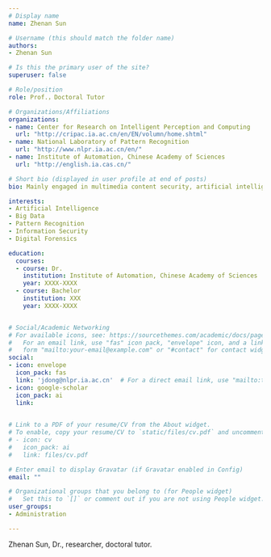 ```yaml
---
# Display name
name: Zhenan Sun

# Username (this should match the folder name)
authors:
- Zhenan Sun

# Is this the primary user of the site?
superuser: false

# Role/position
role: Prof.，Doctoral Tutor

# Organizations/Affiliations
organizations:
- name: Center for Research on Intelligent Perception and Computing
  url: "http://cripac.ia.ac.cn/en/EN/volumn/home.shtml"
- name: National Laboratory of Pattern Recognition
  url: "http://www.nlpr.ia.ac.cn/en/"
- name: Institute of Automation, Chinese Academy of Sciences
  url: "http://english.ia.cas.cn/"

# Short bio (displayed in user profile at end of posts)
bio: Mainly engaged in multimedia content security, artificial intelligence security, multimodal content analysis and understanding, etc.

interests:
- Artificial Intelligence
- Big Data
- Pattern Recognition
- Information Security
- Digital Forensics

education:
  courses:
  - course: Dr.
    institution: Institute of Automation, Chinese Academy of Sciences
    year: XXXX-XXXX
  - course: Bachelor
    institution: XXX
    year: XXXX-XXXX


# Social/Academic Networking
# For available icons, see: https://sourcethemes.com/academic/docs/page-builder/#icons
#   For an email link, use "fas" icon pack, "envelope" icon, and a link in the
#   form "mailto:your-email@example.com" or "#contact" for contact widget.
social:
- icon: envelope
  icon_pack: fas
  link: 'jdong@nlpr.ia.ac.cn'  # For a direct email link, use "mailto:test@example.org".
- icon: google-scholar
  icon_pack: ai
  link: 
  

# Link to a PDF of your resume/CV from the About widget.
# To enable, copy your resume/CV to `static/files/cv.pdf` and uncomment the lines below.
# - icon: cv
#   icon_pack: ai
#   link: files/cv.pdf

# Enter email to display Gravatar (if Gravatar enabled in Config)
email: ""

# Organizational groups that you belong to (for People widget)
#   Set this to `[]` or comment out if you are not using People widget.
user_groups:
- Administration

---
```


Zhenan Sun, Dr., researcher, doctoral tutor.
